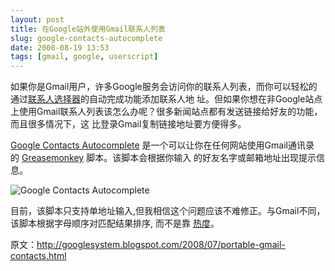 ```yaml
---
layout: post
title: 在Google站外使用Gmail联系人列表
slug: google-contacts-autocomplete
date: 2008-08-19 13:53
tags: [gmail, google, userscript]
---
```


如果你是Gmail用户，许多Google服务会访问你的联系人列表，而你可以轻松的通过[联系人选择器][1]的自动完成功能添加联系人地
址。但如果你想在非Google站点上使用Gmail联系人列表该怎么办呢？很多新闻站点都有发送链接给好友的功能，而且很多情况下，这
比登录Gmail复制链接地址要方便得多。

[Google Contacts Autocomplete][2] 是一个可以让你在任何网站使用Gmail通讯录的 [Greasemonkey][3] 脚本。该脚本会根据你输入
的好友名字或邮箱地址出现提示信息。

![Google Contacts Autocomplete](http://pic.yupoo.com/greatghoul_v/Bii4M1xM/vDlfV.png)

目前，该脚本只支持单地址输入,但我相信这个问题应该不难修正。与Gmail不同，该脚本根据字母顺序对匹配结果排序, 而不是靠
[热度][4]。

原文：<http://googlesystem.blogspot.com/2008/07/portable-gmail-contacts.html>

[1]: http://googlesystem.blogspot.com/2007/07/faster-way-to-invite-contacts-to.html
[2]: http://userscripts.org/scripts/show/29604
[3]: https://addons.mozilla.org/en-US/firefox/addon/748
[4]: http://googlesystem.blogspot.com/2006/12/affinity-between-you-and-your-gmail.html
